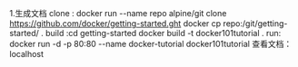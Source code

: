 1.生成文档
    clone : docker run --name repo alpine/git clone https://github.com/docker/getting-started.ght
            docker cp repo:/git/getting-started/ .
    build :cd getting-started docker build -t docker101tutorial .
    run: docker run -d -p 80:80 --name docker-tutorial docker101tutorial
    查看文档： localhost